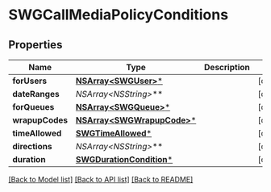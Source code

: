 # SWGCallMediaPolicyConditions

## Properties
Name | Type | Description | Notes
------------ | ------------- | ------------- | -------------
**forUsers** | [**NSArray&lt;SWGUser&gt;***](SWGUser.md) |  | [optional] 
**dateRanges** | **NSArray&lt;NSString*&gt;*** |  | [optional] 
**forQueues** | [**NSArray&lt;SWGQueue&gt;***](SWGQueue.md) |  | [optional] 
**wrapupCodes** | [**NSArray&lt;SWGWrapupCode&gt;***](SWGWrapupCode.md) |  | [optional] 
**timeAllowed** | [**SWGTimeAllowed***](SWGTimeAllowed.md) |  | [optional] 
**directions** | **NSArray&lt;NSString*&gt;*** |  | [optional] 
**duration** | [**SWGDurationCondition***](SWGDurationCondition.md) |  | [optional] 

[[Back to Model list]](../README.md#documentation-for-models) [[Back to API list]](../README.md#documentation-for-api-endpoints) [[Back to README]](../README.md)


